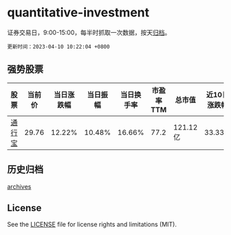 # quantitative-investment

证券交易日，9:00-15:00，每半时抓取一次数据，按天[归档](archives)。

`更新时间：2023-04-10 10:22:04 +0800`

## 强势股票

|股票|当前价|当日涨跌幅|当日振幅|当日换手率|市盈率TTM|总市值|近10日涨跌幅|
|----|----|----|----|----|----|----|----|
|[通行宝](https://xueqiu.com/S/SZ301339)|29.76|12.22%|10.48%|16.66%|77.2|121.12亿|33.33%|

## 历史归档

[archives](archives)

## License

See the [LICENSE](LICENSE) file for license rights and limitations (MIT).